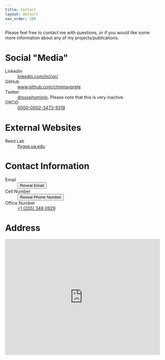 ```yaml
---
title: Contact
layout: default
nav_order: 100
---
```


Please feel free to contact me with questions, or if you would like some more information about any of my projects/publications.

# Social "Media"

<dl>
  <dt>Linkedin</dt>
  <dd><a href="https://www.linkedin.com/in/cpr/">linkedin.com/in/cpr/</a></dd>
  <dt>GitHub</dt>
  <dd><a href="https://www.github.com/chinmayprele">www.github.com/chinmayprele</a></dd>
  <dt>Twitter</dt>
  <dd><a href="https://twitter.com/drosophominin">drosophominin</a>. Please note that this is very inactive.</dd>
  <dt>ORCiD</dt>
  <dd><a href="https://orcid.org/0000-0002-3473-9319">0000-0002-3473-9319</a></dd>
</dl>

# External Websites

<dl>
  <dt>Reed Lab</dt>
  <dd><a href="https://flygxe.ua.edu">flygxe.ua.edu</a></dd>
</dl>

# Contact Information

<style>
        
    </style>

<dl>
  <dt>Email</dt>
  <dd>  <button onclick="revealEmail()" id="reveal-email">Reveal Email</button>
        <p id="email-id"><a href="mailto:cprele@ua.edu?cc=cprele@crimson.ua.edu, rele.chinmay.gep@gmail.com&subject=Contact%20from%20GitHub%20Pages%20Website">cprele@ua.edu</a> </p> </dd>
  <dt>Cell Number</dt>
  <dd>  <button onclick="revealPhone()" id="reveal-phone">Reveal Phone Number</button>
        <p id="phone-number"><a href="tel:19739326516">+1 (973) 932 6516</a></p>  </dd>
  <dt>Office Number</dt>
  <dd><a href="tel:12053480929">+1 (205) 348 0929</a></dd>
</dl>

# Address

<style>
  .google-maps {
    position: relative;
    padding-bottom: 75%; // This is the aspect ratio
    height: 0;
    overflow: hidden;
  }
  .google-maps iframe {
    position: absolute;
    top: 0;
    left: 0;
    width: 100% !important;
    height: 100% !important;
  }
  #phone-number { display: none; }
  #reveal-phone { cursor: pointer; }
  #email-id { display: none; } 
  #reveal-email { cursor: pointer; }
  p {
    margin: 0;
    padding: 0;
    display: inline;
  }

</style>
<div class="google-maps">
  <iframe src="https://www.google.com/maps/embed?pb=!1m18!1m12!1m3!1d3338.118080040164!2d-87.54580652431918!3d33.21100047348527!2m3!1f0!2f0!3f0!3m2!1i1024!2i768!4f13.1!3m3!1m2!1s0x888603003c76c81f%3A0x7c436377d994bc6!2sMary%20Harmon%20Bryant%20Hall!5e0!3m2!1sen!2sus!4v1740425568198!5m2!1sen!2sus" width="600" height="450" style="border:0;" allowfullscreen="" loading="lazy" referrerpolicy="no-referrer-when-downgrade"></iframe>
  <!-- <iframe src="https://www.google.com/maps/embed?pb=!1m18!1m12!1m3!1d3337.9964012443074!2d-87.54384258710616!3d33.21419057337353!2m3!1f0!2f0!3f0!3m2!1i1024!2i768!4f13.1!3m3!1m2!1s0x888602a044da3989%3A0x9730584e50e4c8ab!2s300%20Hackberry%20Ln%2C%20Tuscaloosa%2C%20AL%2035401!5e0!3m2!1sen!2sus!4v1695738452903!5m2!1sen!2sus" width="600" height="450" style="border:0;" allowfullscreen="" loading="lazy" referrerpolicy="no-referrer-when-downgrade"></iframe> -->
</div>


<script>
    function revealPhone() {
        document.getElementById("phone-number").style.display = "block";
        document.getElementById("reveal-phone").style.display = "none";
    }
    function revealEmail() {
        document.getElementById("email-id").style.display = "block";
        document.getElementById("reveal-email").style.display = "none";
    }
</script>
